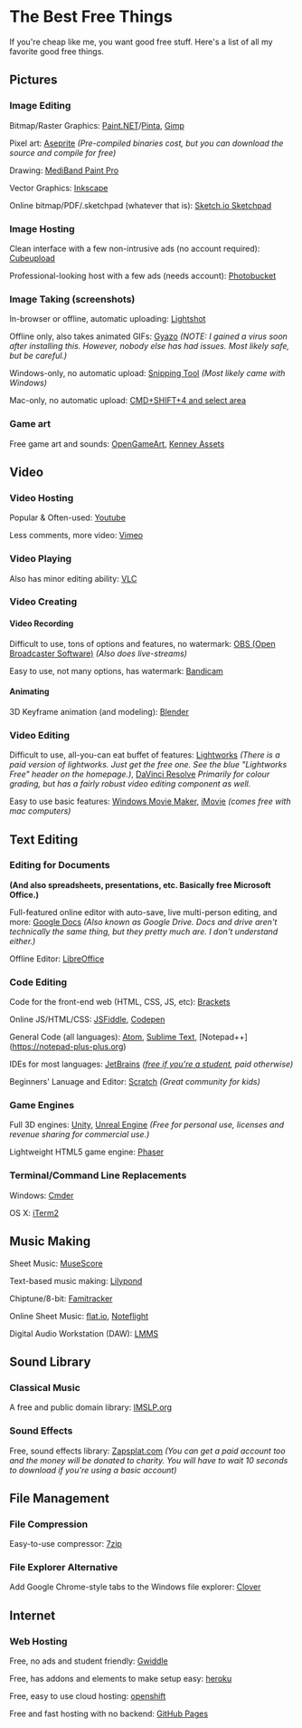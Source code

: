 # The Best Free Things
If you're cheap like me, you want good free stuff. Here's a list of all my favorite good free things.

## Pictures
### Image Editing
Bitmap/Raster Graphics: [Paint.NET](http://www.getpaint.net/index.html)/[Pinta](https://pinta-project.com/pintaproject/pinta/), [Gimp](http://www.gimp.org/)

Pixel art: [Aseprite](http://www.aseprite.org/) *(Pre-compiled binaries cost, but you can download the source and compile for free)*

Drawing: [MediBand Paint Pro](http://medibangpaint.com/en/pc/)

Vector Graphics: [Inkscape](https://inkscape.org/en/)

Online bitmap/PDF/.sketchpad (whatever that is): [Sketch.io Sketchpad](https://sketch.io/sketchpad)


### Image Hosting
Clean interface with a few non-intrusive ads (no account required): [Cubeupload](http://cubeupload.com/)

Professional-looking host with a few ads (needs account): [Photobucket](http://photobucket.com/)



### Image Taking (screenshots)
In-browser or offline, automatic uploading: [Lightshot](https://app.prntscr.com/)

Offline only, also takes animated GIFs: [Gyazo](https://gyazo.com/) *(NOTE: I gained a virus soon after installing this. However, nobody else has had issues. Most likely safe, but be careful.)*

Windows-only, no automatic upload: [Snipping Tool](http://windows.microsoft.com/en-us/windows/use-snipping-tool-capture-screen-shots#1TC=windows-8) *(Most likely came with Windows)*

Mac-only, no automatic upload: [CMD+SHIFT+4 and select area](https://support.apple.com/en-us/HT201361)

### Game art
Free game art and sounds: [OpenGameArt](http://opengameart.org/), [Kenney Assets](http://kenney.nl/assets)

## Video
### Video Hosting
Popular & Often-used: [Youtube](http://youtube.com/)

Less comments, more video: [Vimeo](http://vimeo.com/)

### Video Playing
Also has minor editing ability: [VLC](http://www.videolan.org/vlc/index.html)

### Video Creating
#### Video Recording

Difficult to use, tons of options and features, no watermark: [OBS (Open Broadcaster Software)](https://obsproject.com/) *(Also does live-streams)*

Easy to use, not many options, has watermark: [Bandicam](http://www.bandicam.com/)

#### Animating

3D Keyframe animation (and modeling): [Blender](http://www.blender.org/)

### Video Editing

Difficult to use, all-you-can eat buffet of features: [Lightworks](https://www.lwks.com/) *(There is a paid version of lightworks. Just get the free one. See the blue "Lightworks Free" header on the homepage.)*, [DaVinci Resolve](https://www.blackmagicdesign.com/uk/products/davinciresolve) *Primarily for colour grading, but has a fairly robust video editing component as well.*

Easy to use basic features: [Windows Movie Maker](http://windows.microsoft.com/en-us/windows/get-movie-maker-download), [iMovie](http://www.apple.com/mac/imovie/) *(comes free with mac computers)*

## Text Editing
### Editing for Documents
**(And also spreadsheets, presentations, etc. Basically free Microsoft Office.)**

Full-featured online editor with auto-save, live multi-person editing, and more: [Google Docs](http://docs.google.com/) *(Also known as Google Drive. Docs and drive aren't technically the same thing, but they pretty much are. I don't understand either.)*

Offline Editor: [LibreOffice](https://www.libreoffice.org/download/libreoffice-fresh/)

### Code Editing

Code for the front-end web (HTML, CSS, JS, etc): [Brackets](http://brackets.io/)

Online JS/HTML/CSS: [JSFiddle](https://jsfiddle.net), [Codepen](http://codepen.io/)

General Code (all languages):  [Atom](https://atom.io/), [Sublime Text](http://www.sublimetext.com/), [Notepad++]
(https://notepad-plus-plus.org)

IDEs for most languages: [JetBrains](https://www.jetbrains.com/) *([free if you're a student](https://www.jetbrains.com/student/), paid otherwise)*

Beginners' Lanuage and Editor: [Scratch](https://scratch.mit.edu/) *(Great community for kids)*

### Game Engines
Full 3D engines: [Unity](https://unity3d.com/), [Unreal Engine](https://www.unrealengine.com/what-is-unreal-engine-4) *(Free for personal use, licenses and revenue sharing for commercial use.)*

Lightweight HTML5 game engine: [Phaser](http://phaser.io/)

### Terminal/Command Line Replacements

Windows: [Cmder](http://cmder.net/)

OS X: [iTerm2](https://www.iterm2.com/)

## Music Making

Sheet Music: [MuseScore](https://musescore.org/)

Text-based music making: [Lilypond](http://www.lilypond.org)

Chiptune/8-bit: [Famitracker](http://famitracker.com/)

Online Sheet Music: [flat.io](https://flat.io/), [Noteflight](noteflight.com)

Digital Audio Workstation (DAW): [LMMS](https://lmms.io/)
## Sound Library
### Classical Music
A free and public domain library: [IMSLP.org](http://imslp.org/) 
### Sound Effects
Free, sound effects library: [Zapsplat.com](http://zapsplat.com) *(You can get a paid account too and the money will be donated to charity. You will have to wait 10 seconds to download if you're using a basic account)*

## File Management

### File Compression

Easy-to-use compressor: [7zip](http://www.7-zip.org/)

### File Explorer Alternative

Add Google Chrome-style tabs to the Windows file explorer: [Clover](http://ejie.me/)  

## Internet
### Web Hosting
Free, no ads and student friendly: [Gwiddle](https://gwiddle.co.uk)

Free, has addons and elements to make setup easy: [heroku](https://heroku.com)  

Free, easy to use cloud hosting: [openshift](http://openshift.com)

Free and fast hosting with no backend: [GitHub Pages](https://pages.github.com)
